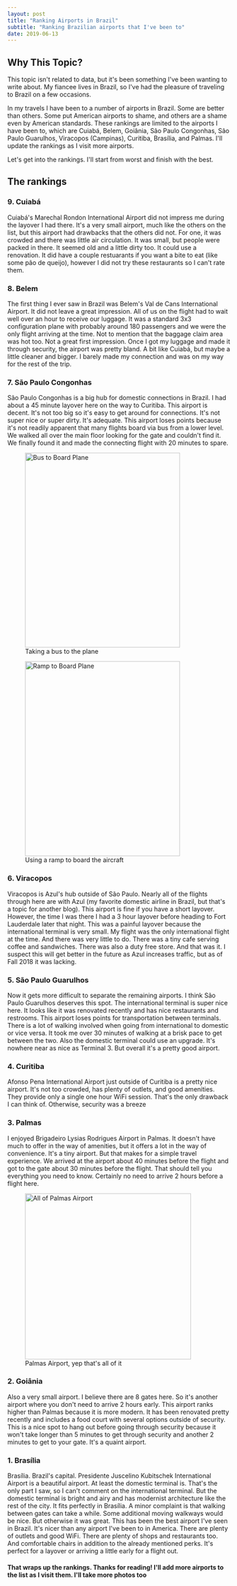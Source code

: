 ```yaml
---
layout: post
title: "Ranking Airports in Brazil"
subtitle: "Ranking Brazilian airports that I've been to"
date: 2019-06-13
---
```

## Why This Topic?

This topic isn't related to data, but it's been something I've been wanting to write about. My fiancee lives in Brazil, so I've had the pleasure of traveling to Brazil on a few occasions. 

In my travels I have been to a number of airports in Brazil. Some are better than others. Some put American airports to shame, and others are a shame even by American standards. These rankings are limited to the airports I have been to, which are Cuiabá, Belem, Goiânia, São Paulo Congonhas, São Paulo Guarulhos, Viracopos (Campinas), Curitiba, Brasília, and Palmas. I'll update the rankings as I visit more airports.

Let's get into the rankings. I'll start from worst and finish with the best.

## The rankings

### 9. Cuiabá
Cuiabá's Marechal Rondon International Airport did not impress me during the layover I had there. It's a very small airport, much like the others on the list, but this airport had drawbacks that the others did not. For one, it was crowded and there was little air circulation. It was small, but people were packed in there. It seemed old and a little dirty too. It could use a renovation. It did have a couple restuarants if you want a bite to eat (like some pão de queijo), however I did not try these restaurants so I can't rate them.

### 8. Belem
The first thing I ever saw in Brazil was Belem's Val de Cans International Airport. It did not leave a great impression. All of us on the flight had to wait well over an hour to receive our luggage. It was a standard 3x3 configuration plane with probably around 180 passengers and we were the only flight arriving at the time. Not to mention that the baggage claim area was hot too. Not a great first impression. Once I got my luggage and made it through security, the airport was pretty bland. A bit like Cuiabá, but maybe a little cleaner and bigger. I barely made my connection and was on my way for the rest of the trip.

### 7. São Paulo Congonhas
São Paulo Congonhas is a big hub for domestic connections in Brazil. I had about a 45 minute layover here on the way to Curitiba. This airport is decent. It's not too big so it's easy to get around for connections. It's not super nice or super dirty. It's adequate. This airport loses points because it's not readily apparent that many flights board via bus from a lower level. We walked all over the main floor looking for the gate and couldn't find it. We finally found it and made the connecting flight with 20 minutes to spare.
<figure>
<img src="https://lh3.googleusercontent.com/Vuw-kvIRJoN41OSbgIv_sY8XqMIdsFOy_FOVme09l29YNWeCIigulAkkbA13a7oPkDX67Khr7Kf2f8zcp07sj-3G8mA-NFaah9KEb7ZoEjeMJ5M-NBhO8sl4vf33PvEKLqgaba1NeJbJvZUMah0m7BdaRMKb64GWeRh2chgEfDH5_nYRsfZCDXl0Hfx5bqNqZAx4G0dox1ffH659lstfCO7Gm2_V-iRt-iCWsqygt4-YECYQv69HaA0F4K7ODOdza66Op4_jVHxxy7tIG5YAwq2f7tZNVbil21CMYymXKwiKnHzStj5DxEOBpznxCNMhoPRZfj90SKG87T07VDHCY-oCQY9g3zFAv_zXi3_0k5w9gUsrFDSmr35fMtlT8q7xYWJjfIC_RDQDwvxPWyz4wQoRdvjJnOrTcIphBDYyWN87URFmK6P-eQ7LunlQuI0VKhUNuKpdrR9Nf35VrrsaBGvyByYz8FaoDWiubHpVXo6pMUoMx3fTENjt0kxnyR0n_amWQUQsCg0yyWoxI5XPyv-fGIFZf5WPkvIcLkI4cBu1q3E_lGTb9swx11JW8tUakd2szkeva5NG9MPh2q2CROXQQwfa9XQ5wHshNpWJSfzng5hEz2u-WhUwHcQv65q4Wek7pJbjJn_dGiSo-I-T43x97NxW_XA=w1134-h1494-no" width="350" height="440" title="Bus in Congonhas" alt="Bus to Board Plane"> 
   <figcaption>
 Taking a bus to the plane
  </figcaption>
</figure>


<figure>
<img src="https://lh3.googleusercontent.com/kSblYpA3nlR7VZQxwqLaVtUEtq_B3Zx_4XHnyQUzIpPPj_7djxicTBNwfeTJHjn72Jl7eE6aapObdUZgtL3uth7ZMGBcaHcuUh_LAq9ZFL5DeQrkcuKL28G8u2Rr5YyWIN3n-o_ac_bBG_ffboq1HjSTP3xKpOqJms52nOdKC4Jeyu6rqnHhqHEB1YNmW2ctgIqpmQ7BrFYxXBftg4pIgTFDHGyYLS45C8l6735KPsE2nJu9fqzFAsnrhkL36VBmrWVfJWbzL7DwZ-f160aDCgKqSOeIKGDx1UIGH7qC1OEMBH2csBoKM7p38JmqIqim7aVx13F-tgVq9jNYYIm7gDpsuZSp2fs8vCjwAtXKnRbsQrZgxAlAPYNSWv7uBsTJrD7i4Iejva9I8R7RiHpGROquwivjg__zz8n2BCSgrP_E86yeQdep-m0x5_5n-tf9xrKDgstZyhj7YGXfNnXOHPfXcrqywd6tQOoPbDCMbY9jw1AY1ScO5jsjKUyavrNdA6PdLDKPEZOmW_NhsNUsi0VXWUgPfYJ-Nv9NXuGHirMSvZ-hezT9mOVRUqrEPnCBQIXG8hur8_OwfUBcHqsV7XgqDxJ_5rJYUGPs8zcuBrmtNqTZH64so7t203iLYYExQNpL4EOrnGQd8jrRjZWVoyGZSEvuiKY=w1242-h1494-no" width="350" height="440" title="Ramp in Congonhas" alt="Ramp to Board Plane"> 
   <figcaption>
 Using a ramp to board the aircraft
  </figcaption>
</figure>

### 6. Viracopos
Viracopos is Azul's hub outside of São Paulo. Nearly all of the flights through here are with Azul (my favorite domestic airline in Brazil, but that's a topic for another blog). This airport is fine if you have a short layover. However, the time I was there I had a 3 hour layover before heading to Fort Lauderdale later that night. This was a painful layover because the international terminal is very small. My flight was the only international flight at the time. And there was very little to do. There was a tiny cafe serving coffee and sandwiches. There was also a duty free store. And that was it. I suspect this will get better in the future as Azul increases traffic, but as of Fall 2018 it was lacking.

### 5. São Paulo Guarulhos
Now it gets more difficult to separate the remaining airports. I think São Paulo Guarulhos deserves this spot. The international terminal is super nice here. It looks like it was renovated recently and has nice restaurants and restrooms. This airport loses points for transportation between terminals. There is a lot of walking involved when going from international to domestic or vice versa. It took me over 30 minutes of walking at a brisk pace to get between the two. Also the domestic terminal could use an upgrade. It's nowhere near as nice as Terminal 3. But overall it's a pretty good airport.

### 4. Curitiba
Afonso Pena International Airport just outside of Curitiba is a pretty nice airport. It's not too crowded, has plenty of outlets, and good amenities. They provide only a single one hour WiFi session. That's the only drawback I can think of. Otherwise, security was a breeze

### 3. Palmas
I enjoyed Brigadeiro Lysias Rodrigues Airport in Palmas. It doesn't have much to offer in the way of amenities, but it offers a lot in the way of convenience. It's a tiny airport. But that makes for a simple travel experience. We arrived at the airport about 40 minutes before the flight and got to the gate about 30 minutes before the flight. That should tell you everything you need to know. Certainly no need to arrive 2 hours before a flight here.

<figure>
<img src="https://lh3.googleusercontent.com/ergkMZF0zVE5Y15NgYcB84wd7jZ6f4may0CMSTVwq84qnmzZP3y-sMN9bGDipM5YViV0xtW2qsgm4AHPvtLwSsVeSYyUQ6Ru1I7icNq8RlHgwoPXZ7Wh97Zt0FzojDdvdqfkmZqnwz8NaF_JuMMJL19HylyTn4FYb8BAPDBihyCATan8f9nFGhq3xXjXLXglG1IgxYBvgCLmdm4yHhCLujf5wS3CUyECxieuLqYkg9ehcb7tBFN6iSGnmHVi9a3bYMHtMbK8OQlFvHocNunRlx2_Z8HRdlcz0m2mh8zQDAB1BqosqGPVITdLMfl91pc-Pt4XKY7DS5clybW-aXDJ3mlFUtoTsOZcByoCbMHttUZA4CUUBCLb9d5xLsS_OhuUGZffALgh3q6KZihAoLZbL7YOkEU50gDsyRJ7igPq06T3VYf857wmRzaWEznifz__skGHPZWGvso3mAjlUMzj4edqsVhC2PuNHtzOpjNSD8lpFYHbzMiZvx93WefeWtfpp4ELielx3VReX4rc62fUHfRnB018Ta2v5Gcyx-wB-un4F_oFhOlK2N1HmJk7bgEtRn_ZDgkjR3fe56qeb8p0B3Rde15aKCDDXwx3TH9iVKQct4j-7s0PsWkK4fc06k0T_viq2wbGn6rfSkJLKcUtmon14OXUV-g=w1592-h1494-no" width="375" height="375" title="Palmas Airport" alt="All of Palmas Airport"> 
   <figcaption>
 Palmas Airport, yep that's all of it
  </figcaption>
</figure>

### 2. Goiânia
Also a very small airport. I believe there are 8 gates here. So it's another airport where you don't need to arrive 2 hours early. This airport ranks higher than Palmas because it is more modern. It has been renovated pretty recently and includes a food court with several options outside of security. This is a nice spot to hang out before going through security because it won't take longer than 5 minutes to get through security and another 2 minutes to get to your gate. It's a quaint airport.


### 1. Brasília
Brasília. Brazil's capital. Presidente Juscelino Kubitschek International Airport is a beautiful airport. At least the domestic terminal is. That's the only part I saw, so I can't comment on the international terminal. But the domestic terminal is bright and airy and has modernist architecture like the rest of the city. It fits perfectly in Brasília. A minor complaint is that walking between gates can take a while. Some additional moving walkways would be nice. But otherwise it was great. This has been the best airport I've seen in Brazil. It's nicer than any airport I've been to in America. There are plenty of outlets and good WiFi. There are plenty of shops and restaurants too. And comfortable chairs in addition to the already mentioned perks. It's perfect for a layover or arriving a little early for a flight out.


#### That wraps up the rankings. Thanks for reading! I'll add more airports to the list as I visit them. I'll take more photos too






